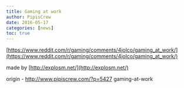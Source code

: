 ```yaml
---
title: Gaming at work
author: PipisCrew
date: 2016-05-17
categories: [news]
toc: true
---
```


[https://www.reddit.com/r/gaming/comments/4jolco/gaming_at_work/](https://www.reddit.com/r/gaming/comments/4jolco/gaming_at_work/)

made by [http://explosm.net/](http://explosm.net/)

origin - http://www.pipiscrew.com/?p=5427 gaming-at-work